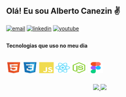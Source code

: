 ## Olá! Eu sou Alberto Canezin ✌️

[![email](https://img.shields.io/badge/Gmail-D14836?style=for-the-badge&logo=gmail&logoColor=white)](albertocanezin@gmail.com)
[![linkedin](https://img.shields.io/badge/LinkedIn-0077B5?style=for-the-badge&logo=linkedin&logoColor=white)](https://www.linkedin.com/in/albertocanezin-dev/)
[![youtube](https://img.shields.io/badge/YouTube-FF0000?style=for-the-badge&logo=youtube&logoColor=white)](https://www.youtube.com/channel/UCWXYibGwlpi0l8ePzT252fQ/featured)

##

#### Tecnologias que uso no meu dia 

<div style="display: inline_block"><br>
  <img align="center" alt="Beto-HTML" height="30" width="40" src="https://raw.githubusercontent.com/devicons/devicon/master/icons/html5/html5-original.svg">
  <img align="center" alt="Beto-CSS" height="30" width="40" src="https://raw.githubusercontent.com/devicons/devicon/master/icons/css3/css3-original.svg">
  <img align="center" alt="Beto-Js" height="30" width="40" src="https://raw.githubusercontent.com/devicons/devicon/master/icons/javascript/javascript-plain.svg">
  <img align="center" alt="Beto-CSS" height="30" width="40" src="https://raw.githubusercontent.com/devicons/devicon/master/icons/react/react-original.svg">
  <img align="center" alt="Beto-CSS" height="30" width="40" src="https://raw.githubusercontent.com/devicons/devicon/master/icons/nodejs/nodejs-original.svg">
  <img align="center" alt="Beto-CSS" height="30" width="40" src="https://raw.githubusercontent.com/devicons/devicon/master/icons/figma/figma-original.svg">
</div>

##

<div align="center">
  <a href="https://github.com/CanezinBeto">
  <img height="180em" src="https://github-readme-stats.vercel.app/api?username=CanezinBeto&show_icons=true&theme=tokyonight&include_all_commits=true&count_private=true"/>
  <img height="180em" src="https://github-readme-stats.vercel.app/api/top-langs/?username=CanezinBeto&layout=compact&langs_count=7&theme=tokyonight"/>
</div>
